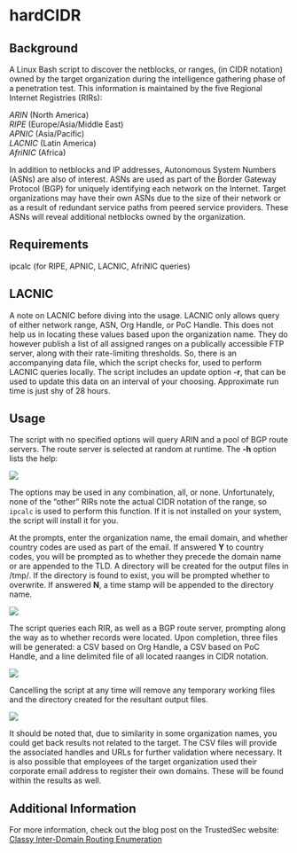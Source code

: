 # hardCIDR

## Background
A Linux Bash script to discover the netblocks, or ranges, (in CIDR notation) 
owned by the target organization during the intelligence gathering phase of 
a penetration test. This information is maintained by the five Regional Internet 
Registries (RIRs):

*ARIN*    (North America)  
*RIPE*   (Europe/Asia/Middle East)  
*APNIC*   (Asia/Pacific)  
*LACNIC*  (Latin America)  
*AfriNIC*  (Africa)  

In addition to netblocks and IP addresses, Autonomous System Numbers (ASNs) are 
also of interest. ASNs are used as part of the Border Gateway Protocol (BGP) for 
uniquely identifying each network on the Internet. Target organizations may have 
their own ASNs due to the size of their network or as a result of redundant service 
paths from peered service providers. These ASNs will reveal additional netblocks 
owned by the organization.

## Requirements
ipcalc	(for RIPE, APNIC, LACNIC, AfriNIC queries)

## LACNIC
A note on LACNIC before diving into the usage. LACNIC only allows query of either 
network range, ASN, Org Handle, or PoC Handle. This does not help us in locating 
these values based upon the organization name. They do however publish a list of 
all assigned ranges on a publically accessible FTP server, along with their 
rate-limiting thresholds. So, there is an accompanying data file, which the script 
checks for, used to perform LACNIC queries locally. The script includes an update 
option **-r**, that can be used to update this data on an interval of your choosing. 
Approximate run time is just shy of 28 hours.

## Usage
The script with no specified options will query ARIN and a pool of BGP route servers. 
The route server is selected at random at runtime. The **-h** option lists the help:

![](https://www.trustedsec.com/wp-content/uploads/2017/03/img1.png)

The options may be used in any combination, all, or none. Unfortunately, none of the 
“other” RIRs note the actual CIDR notation of the range, so `ipcalc` is used to perform 
this function. If it is not installed on your system, the script will install it for you.

At the prompts, enter the organization name, the email domain, and whether country codes 
are used as part of the email. If answered **Y** to country codes, you will be prompted as 
to whether they precede the domain name or are appended to the TLD. A directory will be 
created for the output files in /tmp/. If the directory is found to exist, you will be 
prompted whether to overwrite. If answered **N**, a time stamp will be appended to the 
directory name.

![](https://www.trustedsec.com/wp-content/uploads/2017/03/img2.png)

The script queries each RIR, as well as a BGP route server, prompting along the way as 
to whether records were located. Upon completion, three files will be generated: a CSV 
based on Org Handle, a CSV based on PoC Handle, and a line delimited file of all located 
raanges in CIDR notation.

![](https://www.trustedsec.com/wp-content/uploads/2017/03/img3.png)

Cancelling the script at any time will remove any temporary working files and the directory 
created for the resultant output files.

![](https://www.trustedsec.com/wp-content/uploads/2017/03/img4.png)

It should be noted that, due to similarity in some organization names, you could get back 
results not related to the target. The CSV files will provide the associated handles and 
URLs for further validation where necessary. It is also possible that employees of the 
target organization used their corporate email address to register their own domains. 
These will be found within the results as well.

## Additional Information
For more information, check out the blog post on the TrustedSec website:
[Classy Inter-Domain Routing Enumeration](https://www.trustedsec.com/blog/classy-inter-domain-routing-enumeration/)
